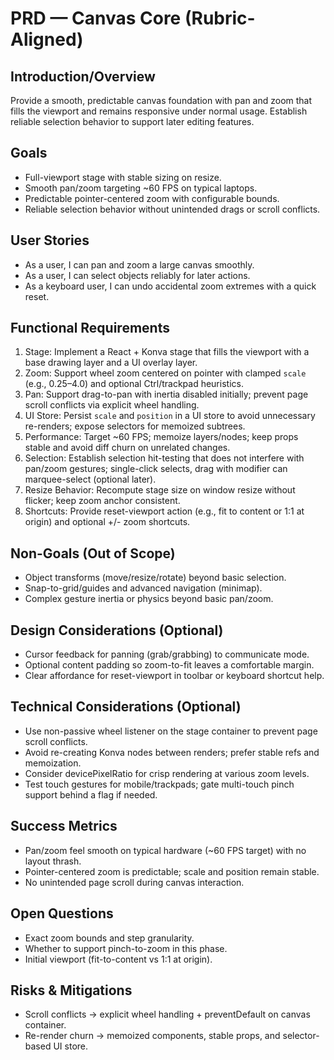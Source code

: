 # PRD — Canvas Core (Rubric-Aligned)

## Introduction/Overview
Provide a smooth, predictable canvas foundation with pan and zoom that fills the viewport and remains responsive under normal usage. Establish reliable selection behavior to support later editing features.

## Goals
- Full-viewport stage with stable sizing on resize.
- Smooth pan/zoom targeting ~60 FPS on typical laptops.
- Predictable pointer-centered zoom with configurable bounds.
- Reliable selection behavior without unintended drags or scroll conflicts.

## User Stories
- As a user, I can pan and zoom a large canvas smoothly.
- As a user, I can select objects reliably for later actions.
- As a keyboard user, I can undo accidental zoom extremes with a quick reset.

## Functional Requirements
1. Stage: Implement a React + Konva stage that fills the viewport with a base drawing layer and a UI overlay layer.
2. Zoom: Support wheel zoom centered on pointer with clamped `scale` (e.g., 0.25–4.0) and optional Ctrl/trackpad heuristics.
3. Pan: Support drag-to-pan with inertia disabled initially; prevent page scroll conflicts via explicit wheel handling.
4. UI Store: Persist `scale` and `position` in a UI store to avoid unnecessary re-renders; expose selectors for memoized subtrees.
5. Performance: Target ~60 FPS; memoize layers/nodes; keep props stable and avoid diff churn on unrelated changes.
6. Selection: Establish selection hit-testing that does not interfere with pan/zoom gestures; single-click selects, drag with modifier can marquee-select (optional later).
7. Resize Behavior: Recompute stage size on window resize without flicker; keep zoom anchor consistent.
8. Shortcuts: Provide reset-viewport action (e.g., fit to content or 1:1 at origin) and optional +/- zoom shortcuts.

## Non-Goals (Out of Scope)
- Object transforms (move/resize/rotate) beyond basic selection.
- Snap-to-grid/guides and advanced navigation (minimap).
- Complex gesture inertia or physics beyond basic pan/zoom.

## Design Considerations (Optional)
- Cursor feedback for panning (grab/grabbing) to communicate mode.
- Optional content padding so zoom-to-fit leaves a comfortable margin.
- Clear affordance for reset-viewport in toolbar or keyboard shortcut help.

## Technical Considerations (Optional)
- Use non-passive wheel listener on the stage container to prevent page scroll conflicts.
- Avoid re-creating Konva nodes between renders; prefer stable refs and memoization.
- Consider devicePixelRatio for crisp rendering at various zoom levels.
- Test touch gestures for mobile/trackpads; gate multi-touch pinch support behind a flag if needed.

## Success Metrics
- Pan/zoom feel smooth on typical hardware (~60 FPS target) with no layout thrash.
- Pointer-centered zoom is predictable; scale and position remain stable.
- No unintended page scroll during canvas interaction.

## Open Questions
- Exact zoom bounds and step granularity.
- Whether to support pinch-to-zoom in this phase.
- Initial viewport (fit-to-content vs 1:1 at origin).

## Risks & Mitigations
- Scroll conflicts → explicit wheel handling + preventDefault on canvas container.
- Re-render churn → memoized components, stable props, and selector-based UI store.
